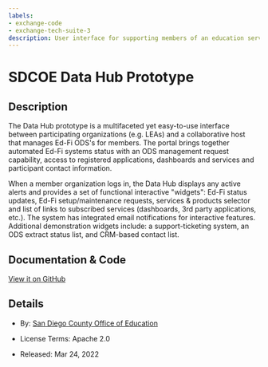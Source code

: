 ```yaml
---
labels:
- exchange-code
- exchange-tech-suite-3
description: User interface for supporting members of an education service agency
---
```


# SDCOE Data Hub Prototype

## Description

The Data Hub prototype is a multifaceted yet easy-to-use interface between participating organizations (e.g. LEAs) and a collaborative host that manages Ed-Fi ODS's for members.  The portal brings together automated Ed-Fi systems status with an ODS management request capability, access to registered applications, dashboards and services and participant contact information.

When a member organization logs in, the Data Hub displays any active alerts and provides a set of functional interactive "widgets": Ed-Fi status updates, Ed-Fi setup/maintenance requests, services & products selector and list of links to subscribed services (dashboards, 3rd party applications, etc.).  The system has integrated email notifications for interactive features.  Additional demonstration widgets include: a support-ticketing system, an ODS extract status list, and CRM-based contact list.

## Documentation & Code

[View it on GitHub](https://github.com/Ed-Fi-Exchange-OSS/SDCOE-Data-Hub)

## Details

* By: [San Diego County Office of Education](https://www.sdcoe.net/)

* License Terms: Apache 2.0
* Released: Mar 24, 2022
